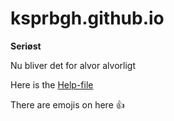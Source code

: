 # ksprbgh.github.io
**Seriøst**

Nu bliver det for alvor alvorligt

Here is the [Help-file](https://github.com/adam-p/markdown-here/wiki/Markdown-Cheatsheet)




There are emojis on here :+1:
